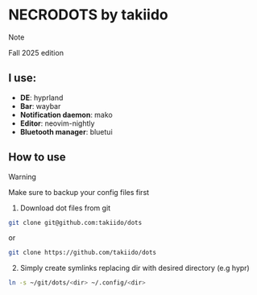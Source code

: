 # NECRODOTS by takiido
>[!NOTE]
>Fall 2025 edition

## I use:
- **DE**: hyprland
- **Bar**: waybar
- **Notification daemon**: mako
- **Editor**: neovim-nightly
- **Bluetooth manager**: bluetui

## How to use

>[!WARNING]
>Make sure to backup your config files first

1. Download dot files from git
```bash
git clone git@github.com:takiido/dots
```
or 

```bash
git clone https://github.com/takiido/dots
```

2. Simply create symlinks replacing dir with desired directory (e.g hypr) 
```bash
ln -s ~/git/dots/<dir> ~/.config/<dir>
```
